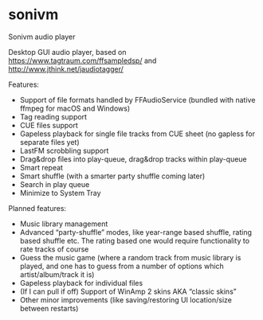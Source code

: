 # sonivm
Sonivm audio player

Desktop GUI audio player, based on https://www.tagtraum.com/ffsampledsp/ and http://www.jthink.net/jaudiotagger/

Features:
- Support of file formats handled by FFAudioService (bundled with native ffmpeg for macOS and Windows)
- Tag reading support
- CUE files support
- Gapeless playback for single file tracks from CUE sheet (no gapless for separate files yet)
- LastFM scrobbling support
- Drag&drop files into play-queue, drag&drop tracks within play-queue
- Smart repeat
- Smart shuffle (with a smarter party shuffle coming later)
- Search in play queue
- Minimize to System Tray

Planned features:
- Music library management
- Advanced “party-shuffle” modes, like year-range based shuffle, rating based shuffle etc. The rating based one would require functionality to rate tracks of course
- Guess the music game (where a random track from music library is played, and one has to guess from a number of options which artist/album/track it is)
- Gapeless playback for individual files
- (If I can pull if off) Support of WinAmp 2 skins AKA “classic skins”
- Other minor improvements (like saving/restoring UI location/size between restarts)
